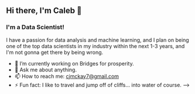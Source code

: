 ## Hi there, I'm Caleb 👋

### I'm a Data Scientist!

I have a passion for data analysis and machine learning, and I plan on being one of the top data scientists in my industry within the next 1-3 years, and I'm not gonna get there by being wrong.

- 🔭 I’m currently working on Bridges for prosperity.
- 💬 Ask me about anything.
- 📫 How to reach me: cjmckay7@gmail.com
- ⚡ Fun fact: I like to travel and jump off of cliffs... into water of course.
-->
